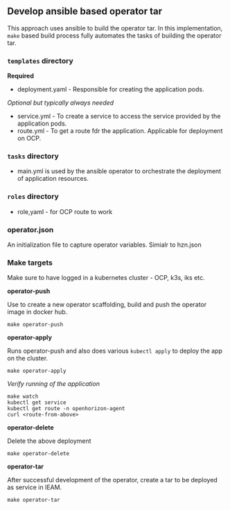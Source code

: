 ## Develop ansible based operator tar

This approach uses ansible to build the operator tar. In this implementation, `make` based build process fully automates the tasks of building the operator tar.

### `templates` directory 

**Required**
- deployment.yaml - Responsible for creating the application pods.

*Optional but typically always needed*
- service.yml - To create a service to access the service provided by the application pods. 
- route.yml - To get a route fdr the application. Applicable for deployment on OCP. 

### `tasks` directory

- main.yml is used by the ansible operator to orchestrate the deployment of application resources.

### `roles` directory

- role,yaml - for OCP route to work

### operator.json
An initialization file to capture operator variables. Simialr to hzn.json

### Make targets
Make sure to have logged in a kubernetes cluster - OCP, k3s, iks etc.

**operator-push**

Use to create a new operator scaffolding, build and push the operator image in docker hub. 
```
make operator-push
```
**operator-apply**

Runs operator-push and also does various `kubectl apply` to deploy the app on the cluster.  
```
make operator-apply
```

*Verify running of the application*  
```
make watch 
kubectl get service
kubectl get route -n openhorizon-agent
curl <route-from-above>
```
**operator-delete**

Delete the above deployment
```
make operator-delete 
```
**operator-tar**

After successful development of the operator, create a tar to be deployed as service in IEAM.
``` 
make operator-tar
```


